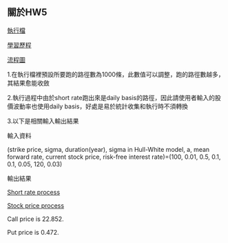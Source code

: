 ## 關於HW5
[執行檔](https://github.com/YFL0418/Financial_Engineering/blob/master/HW5/HW5.py)

[學習歷程](https://github.com/YFL0418/Financial_Engineering/blob/master/HW5/Learning_process_HW5.pdf)

[流程圖](https://github.com/YFL0418/Financial_Engineering/blob/master/HW5/%E6%B5%81%E7%A8%8B%E5%9C%96.jpg)

1.在執行檔裡預設所要跑的路徑數為1000條，此數值可以調整，跑的路徑數越多，其結果愈能收斂

2.執行過程中由於short rate跑出來是daily basis的路徑，因此請使用者輸入的股價波動率也使用daily basis，好處是易於統計收集和執行時不須轉換

3.以下是相關輸入輸出結果

輸入資料

(strike price, sigma, duration(year), sigma in Hull-White model, a, mean forward rate, current stock price, risk-free interest rate)=(100, 0.01, 0.5, 0.1, 0.1, 0.05, 120, 0.03)

輸出結果

[Short rate process](https://github.com/YFL0418/Financial_Engineering/blob/master/HW5/short%20rate%20process.png)

[Stock price process](https://github.com/YFL0418/Financial_Engineering/blob/master/HW5/stock%20price%20process.png)

Call price is 22.852.

Put price is 0.472.
